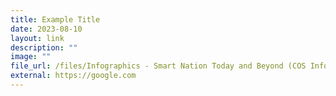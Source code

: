 ```yaml
---
title: Example Title
date: 2023-08-10
layout: link
description: ""
image: ""
file_url: /files/Infographics - Smart Nation Today and Beyond (COS Infographics 2023).pdf
external: https://google.com
---
```


